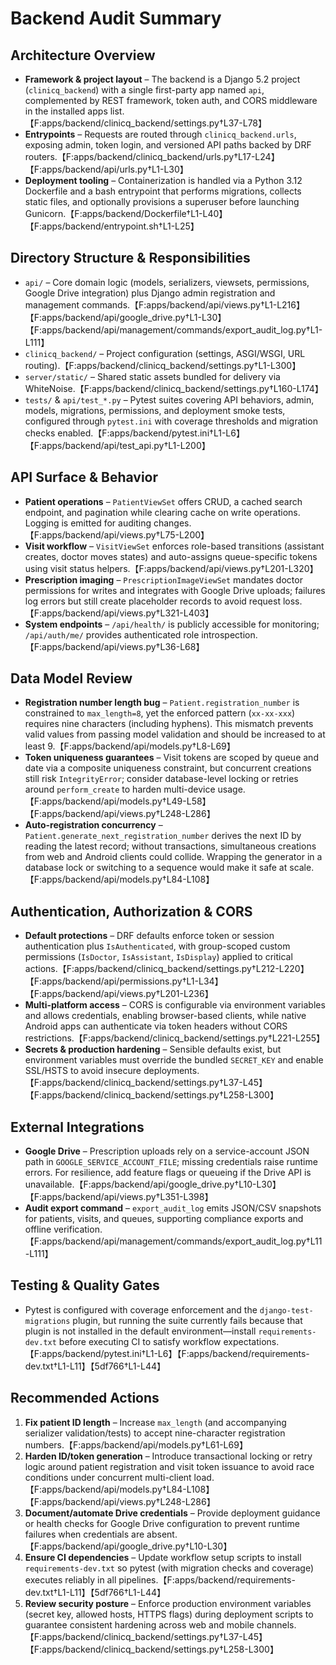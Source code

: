# Backend Audit Summary

## Architecture Overview
- **Framework & project layout** – The backend is a Django 5.2 project (`clinicq_backend`) with a single first-party app named `api`, complemented by REST framework, token auth, and CORS middleware in the installed apps list.【F:apps/backend/clinicq_backend/settings.py†L37-L78】
- **Entrypoints** – Requests are routed through `clinicq_backend.urls`, exposing admin, token login, and versioned API paths backed by DRF routers.【F:apps/backend/clinicq_backend/urls.py†L17-L24】【F:apps/backend/api/urls.py†L1-L30】
- **Deployment tooling** – Containerization is handled via a Python 3.12 Dockerfile and a bash entrypoint that performs migrations, collects static files, and optionally provisions a superuser before launching Gunicorn.【F:apps/backend/Dockerfile†L1-L40】【F:apps/backend/entrypoint.sh†L1-L25】

## Directory Structure & Responsibilities
- `api/` – Core domain logic (models, serializers, viewsets, permissions, Google Drive integration) plus Django admin registration and management commands.【F:apps/backend/api/views.py†L1-L216】【F:apps/backend/api/google_drive.py†L1-L30】【F:apps/backend/api/management/commands/export_audit_log.py†L1-L111】
- `clinicq_backend/` – Project configuration (settings, ASGI/WSGI, URL routing).【F:apps/backend/clinicq_backend/settings.py†L1-L300】
- `server/static/` – Shared static assets bundled for delivery via WhiteNoise.【F:apps/backend/clinicq_backend/settings.py†L160-L174】
- `tests/` & `api/test_*.py` – Pytest suites covering API behaviors, admin, models, migrations, permissions, and deployment smoke tests, configured through `pytest.ini` with coverage thresholds and migration checks enabled.【F:apps/backend/pytest.ini†L1-L6】【F:apps/backend/api/test_api.py†L1-L200】

## API Surface & Behavior
- **Patient operations** – `PatientViewSet` offers CRUD, a cached search endpoint, and pagination while clearing cache on write operations. Logging is emitted for auditing changes.【F:apps/backend/api/views.py†L75-L200】
- **Visit workflow** – `VisitViewSet` enforces role-based transitions (assistant creates, doctor moves states) and auto-assigns queue-specific tokens using visit status helpers.【F:apps/backend/api/views.py†L201-L320】
- **Prescription imaging** – `PrescriptionImageViewSet` mandates doctor permissions for writes and integrates with Google Drive uploads; failures log errors but still create placeholder records to avoid request loss.【F:apps/backend/api/views.py†L321-L403】
- **System endpoints** – `/api/health/` is publicly accessible for monitoring; `/api/auth/me/` provides authenticated role introspection.【F:apps/backend/api/views.py†L36-L68】

## Data Model Review
- **Registration number length bug** – `Patient.registration_number` is constrained to `max_length=8`, yet the enforced pattern (`xx-xx-xxx`) requires nine characters (including hyphens). This mismatch prevents valid values from passing model validation and should be increased to at least 9.【F:apps/backend/api/models.py†L8-L69】
- **Token uniqueness guarantees** – Visit tokens are scoped by queue and date via a composite uniqueness constraint, but concurrent creations still risk `IntegrityError`; consider database-level locking or retries around `perform_create` to harden multi-device usage.【F:apps/backend/api/models.py†L49-L58】【F:apps/backend/api/views.py†L248-L286】
- **Auto-registration concurrency** – `Patient.generate_next_registration_number` derives the next ID by reading the latest record; without transactions, simultaneous creations from web and Android clients could collide. Wrapping the generator in a database lock or switching to a sequence would make it safe at scale.【F:apps/backend/api/models.py†L84-L108】

## Authentication, Authorization & CORS
- **Default protections** – DRF defaults enforce token or session authentication plus `IsAuthenticated`, with group-scoped custom permissions (`IsDoctor`, `IsAssistant`, `IsDisplay`) applied to critical actions.【F:apps/backend/clinicq_backend/settings.py†L212-L220】【F:apps/backend/api/permissions.py†L1-L34】【F:apps/backend/api/views.py†L201-L236】
- **Multi-platform access** – CORS is configurable via environment variables and allows credentials, enabling browser-based clients, while native Android apps can authenticate via token headers without CORS restrictions.【F:apps/backend/clinicq_backend/settings.py†L221-L255】
- **Secrets & production hardening** – Sensible defaults exist, but environment variables must override the bundled `SECRET_KEY` and enable SSL/HSTS to avoid insecure deployments.【F:apps/backend/clinicq_backend/settings.py†L37-L45】【F:apps/backend/clinicq_backend/settings.py†L258-L300】

## External Integrations
- **Google Drive** – Prescription uploads rely on a service-account JSON path in `GOOGLE_SERVICE_ACCOUNT_FILE`; missing credentials raise runtime errors. For resilience, add feature flags or queueing if the Drive API is unavailable.【F:apps/backend/api/google_drive.py†L10-L30】【F:apps/backend/api/views.py†L351-L398】
- **Audit export command** – `export_audit_log` emits JSON/CSV snapshots for patients, visits, and queues, supporting compliance exports and offline verification.【F:apps/backend/api/management/commands/export_audit_log.py†L11-L111】

## Testing & Quality Gates
- Pytest is configured with coverage enforcement and the `django-test-migrations` plugin, but running the suite currently fails because that plugin is not installed in the default environment—install `requirements-dev.txt` before executing CI to satisfy workflow expectations.【F:apps/backend/pytest.ini†L1-L6】【F:apps/backend/requirements-dev.txt†L1-L11】【5df766†L1-L44】

## Recommended Actions
1. **Fix patient ID length** – Increase `max_length` (and accompanying serializer validation/tests) to accept nine-character registration numbers.【F:apps/backend/api/models.py†L61-L69】
2. **Harden ID/token generation** – Introduce transactional locking or retry logic around patient registration and visit token issuance to avoid race conditions under concurrent multi-client load.【F:apps/backend/api/models.py†L84-L108】【F:apps/backend/api/views.py†L248-L286】
3. **Document/automate Drive credentials** – Provide deployment guidance or health checks for Google Drive configuration to prevent runtime failures when credentials are absent.【F:apps/backend/api/google_drive.py†L10-L30】
4. **Ensure CI dependencies** – Update workflow setup scripts to install `requirements-dev.txt` so pytest (with migration checks and coverage) executes reliably in all pipelines.【F:apps/backend/requirements-dev.txt†L1-L11】【5df766†L1-L44】
5. **Review security posture** – Enforce production environment variables (secret key, allowed hosts, HTTPS flags) during deployment scripts to guarantee consistent hardening across web and mobile channels.【F:apps/backend/clinicq_backend/settings.py†L37-L45】【F:apps/backend/clinicq_backend/settings.py†L258-L300】

